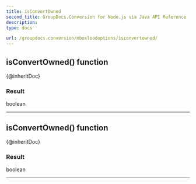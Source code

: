 ```yaml
---
title: isConvertOwned
second_title: GroupDocs.Conversion for Node.js via Java API Reference
description: 
type: docs

url: /groupdocs.conversion/mboxloadoptions/isconvertowned/
---
```


## isConvertOwned()  function
{@inheritDoc}

### Result
boolean


---


## isConvertOwned()  function
{@inheritDoc}

### Result
boolean


---


